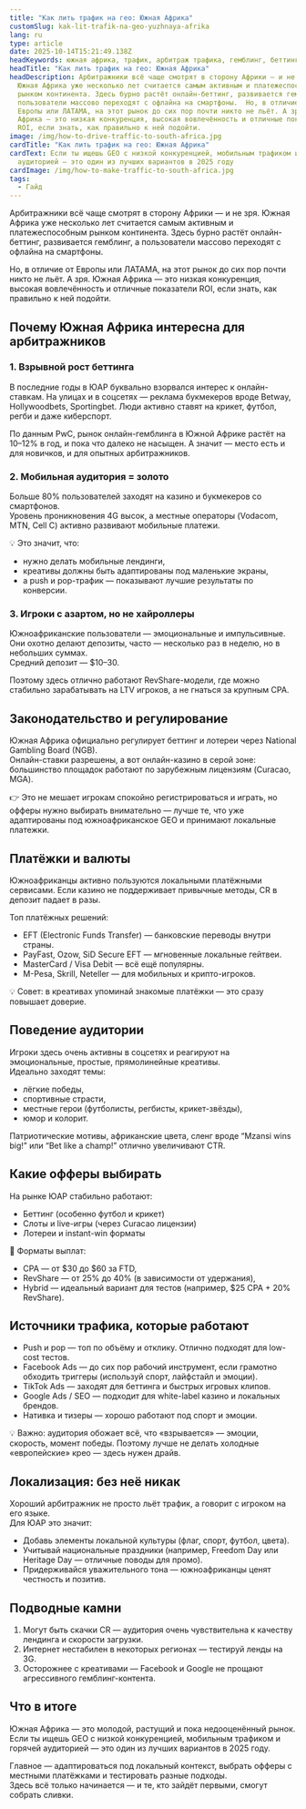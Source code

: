 ```yaml
---
title: "Как лить трафик на гео: Южная Африка"
customSlug: kak-lit-trafik-na-geo-yuzhnaya-afrika
lang: ru
type: article
date: 2025-10-14T15:21:49.138Z
headKeywords: южная африка, трафик, арбитраж трафика, гемблинг, беттинг
headTitle: "Как лить трафик на гео: Южная Африка"
headDescription: Арбитражники всё чаще смотрят в сторону Африки — и не зря.
  Южная Африка уже несколько лет считается самым активным и платежеспособным
  рынком континента. Здесь бурно растёт онлайн-беттинг, развивается гемблинг, а
  пользователи массово переходят с офлайна на смартфоны.  Но, в отличие от
  Европы или ЛАТАМА, на этот рынок до сих пор почти никто не льёт. А зря. Южная
  Африка — это низкая конкуренция, высокая вовлечённость и отличные показатели
  ROI, если знать, как правильно к ней подойти.
image: /img/how-to-drive-traffic-to-south-africa.jpg
cardTitle: "Как лить трафик на гео: Южная Африка"
cardText: Если ты ищешь GEO с низкой конкуренцией, мобильным трафиком и горячей
  аудиторией — это один из лучших вариантов в 2025 году
cardImage: /img/how-to-make-traffic-to-south-africa.jpg
tags:
  - Гайд
---
```

Арбитражники всё чаще смотрят в сторону Африки — и не зря. Южная Африка уже несколько лет считается самым активным и платежеспособным рынком континента. Здесь бурно растёт онлайн-беттинг, развивается гемблинг, а пользователи массово переходят с офлайна на смартфоны.

Но, в отличие от Европы или ЛАТАМА, на этот рынок до сих пор почти никто не льёт. А зря. Южная Африка — это низкая конкуренция, высокая вовлечённость и отличные показатели ROI, если знать, как правильно к ней подойти.

## Почему Южная Африка интересна для арбитражников

### 1. Взрывной рост беттинга

В последние годы в ЮАР буквально взорвался интерес к онлайн-ставкам. На улицах и в соцсетях — реклама букмекеров вроде Betway, Hollywoodbets, Sportingbet. Люди активно ставят на крикет, футбол, регби и даже киберспорт.

По данным PwC, рынок онлайн-гемблинга в Южной Африке растёт на 10–12% в год, и пока что далеко не насыщен. А значит — место есть и для новичков, и для опытных арбитражников.

### 2. Мобильная аудитория = золото

Больше 80% пользователей заходят на казино и букмекеров со смартфонов.\
Уровень проникновения 4G высок, а местные операторы (Vodacom, MTN, Cell C) активно развивают мобильные платежи.

💡 Это значит, что:

* нужно делать мобильные лендинги,
* креативы должны быть адаптированы под маленькие экраны,
* а push и pop-трафик — показывают лучшие результаты по конверсии.

### 3. Игроки с азартом, но не хайроллеры

Южноафриканские пользователи — эмоциональные и импульсивные. Они охотно делают депозиты, часто — несколько раз в неделю, но в небольших суммах.\
Средний депозит — $10–30.

Поэтому здесь отлично работают RevShare-модели, где можно стабильно зарабатывать на LTV игроков, а не гнаться за крупным CPA.

## Законодательство и регулирование

Южная Африка официально регулирует беттинг и лотереи через National Gambling Board (NGB).\
Онлайн-ставки разрешены, а вот онлайн-казино в серой зоне: большинство площадок работают по зарубежным лицензиям (Curacao, MGA).

👉 Это не мешает игрокам спокойно регистрироваться и играть, но офферы нужно выбирать внимательно — лучше те, что уже адаптированы под южноафриканское GEO и принимают локальные платежки.

## Платёжки и валюты

Южноафриканцы активно пользуются локальными платёжными сервисами. Если казино не поддерживает привычные методы, CR в депозит падает в разы.

Топ платёжных решений:

* EFT (Electronic Funds Transfer) — банковские переводы внутри страны.
* PayFast, Ozow, SiD Secure EFT — мгновенные локальные гейтвеи.
* MasterCard / Visa Debit — всё ещё популярны.
* M-Pesa, Skrill, Neteller — для мобильных и крипто-игроков.

💡 Совет: в креативах упоминай знакомые платёжки — это сразу повышает доверие.

## Поведение аудитории

Игроки здесь очень активны в соцсетях и реагируют на эмоциональные, простые, прямолинейные креативы.\
Идеально заходят темы:

* лёгкие победы,
* спортивные страсти,
* местные герои (футболисты, регбисты, крикет-звёзды),
* юмор и колорит.

Патриотические мотивы, африканские цвета, сленг вроде “Mzansi wins big!” или “Bet like a champ!” отлично увеличивают CTR.

## Какие офферы выбирать

На рынке ЮАР стабильно работают:

* Беттинг (особенно футбол и крикет)
* Слоты и live-игры (через Curacao лицензии)
* Лотереи и instant-win форматы

🎯 Форматы выплат:

* CPA — от $30 до $60 за FTD,
* RevShare — от 25% до 40% (в зависимости от удержания),
* Hybrid — идеальный вариант для тестов (например, $25 CPA + 20% RevShare).

## Источники трафика, которые работают

* Push и pop — топ по объёму и отклику. Отлично подходят для low-cost тестов.
* Facebook Ads — до сих пор рабочий инструмент, если грамотно обходить триггеры (используй спорт, лайфстайл и эмоции).
* TikTok Ads — заходят для беттинга и быстрых игровых клипов.
* Google Ads / SEO — подходит для white-label казино и локальных брендов.
* Нативка и тизеры — хорошо работают под спорт и эмоции.

💡 Важно: аудитория обожает всё, что «взрывается» — эмоции, скорость, момент победы. Поэтому лучше не делать холодные «европейские» крео — здесь нужен драйв.

## Локализация: без неё никак

Хороший арбитражник не просто льёт трафик, а говорит с игроком на его языке.\
Для ЮАР это значит:

* Добавь элементы локальной культуры (флаг, спорт, футбол, цвета).
* Учитывай национальные праздники (например, Freedom Day или Heritage Day — отличные поводы для промо).
* Придерживайся уважительного тона — южноафриканцы ценят честность и позитив.

## Подводные камни

1. Могут быть скачки CR — аудитория очень чувствительна к качеству лендинга и скорости загрузки.
2. Интернет нестабилен в некоторых регионах — тестируй ленды на 3G.
3. Осторожнее с креативами — Facebook и Google не прощают агрессивного гемблинг-контента.

## Что в итоге

Южная Африка — это молодой, растущий и пока недооценённый рынок.\
Если ты ищешь GEO с низкой конкуренцией, мобильным трафиком и горячей аудиторией — это один из лучших вариантов в 2025 году.

Главное — адаптироваться под локальный контекст, выбрать офферы с местными платёжками и тестировать разные подходы.\
Здесь всё только начинается — и те, кто зайдёт первыми, смогут собрать сливки.